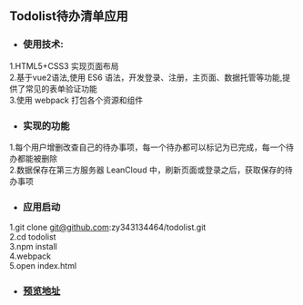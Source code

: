 ## Todolist待办清单应用
- ### 使用技术:
1.HTML5+CSS3 实现页面布局  
2.基于vue2语法,使用 ES6 语法，开发登录、注册，主页面、数据托管等功能,提供了常见的表单验证功能  
3.使用 webpack 打包各个资源和组件  

- ### 实现的功能
1.每个用户增删改查自己的待办事项，每一个待办都可以标记为已完成，每一个待办都能被删除  
2.数据保存在第三方服务器 LeanCloud 中，刷新页面或登录之后，获取保存的待办事项  

- ### 应用启动
1.git clone git@github.com:zy343134464/todolist.git  
2.cd todolist  
3.npm install  
4.webpack  
5.open index.html  

- ### [预览地址](https://zy343134464.github.io/todolist/page.html)